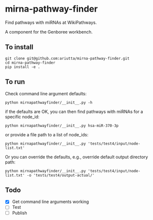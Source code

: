 # mirna-pathway-finder
Find pathways with miRNAs at WikiPathways.

A component for the Genboree workbench.

## To install

```
git clone git@github.com:ariutta/mirna-pathway-finder.git
cd mirna-pathway-finder
pip install -e .
```

## To run

Check command line argument defaults:

```
python mirnapathwayfinder/__init__.py -h
```

if the defaults are OK, you can then find pathways with miRNAs for a specific node_id:

```
python mirnapathwayfinder/__init__.py hsa-miR-370-3p
```

or provide a file path to a list of node_ids:

```
python mirnapathwayfinder/__init__.py 'tests/test4/input/node-list.txt'
```

Or you can override the defaults, e.g., override default output directory path:

```
python mirnapathwayfinder/__init__.py 'tests/test4/input/node-list.txt' -o 'tests/test4/output-actual/'
```

## Todo
* [x] Get command line arguments working
* [ ] Test
* [ ] Publish
